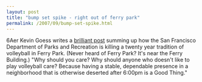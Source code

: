 ```yaml
---
layout: post
title: "bump set spike - right out of ferry park"
permalink: /2007/09/bump-set-spike.html
---
```


6Aer Kevin Goess writes a [brilliant post](http://keving.vox.com/library/post/ferry-park-20-years-gone.html) summing up how the San Francisco Department of Parks and Recreation is killing a twenty year tradition of volleyball in Ferry Park. (Never heard of Ferry Park? It's near the Ferry Building.) "Why should you care? Why should anyone who doesn't like to play volleyball care? Because having a stable, dependable presence in a neighborhood that is otherwise deserted after 6:00pm is a Good Thing."